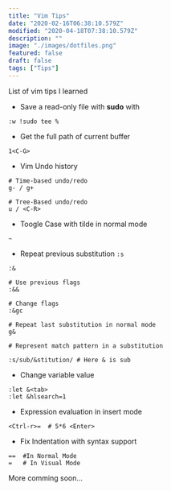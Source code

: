 ```yaml
---
title: "Vim Tips"
date: "2020-02-16T06:38:10.579Z"
modified: "2020-04-18T07:38:10.579Z"
description: ""
image: "./images/dotfiles.png"
featured: false
draft: false
tags: ["Tips"]
---
```


List of vim tips I learned

- Save a read-only file with **sudo** with

```shell
:w !sudo tee %
```

- Get the full path of current buffer

```shell
1<C-G>
```

- Vim Undo history

```shell
# Time-based undo/redo
g- / g+

# Tree-Based undo/redo
u / <C-R>
```


- Toogle Case with tilde in normal mode

```shell
~
```

- Repeat previous substitution `:s`

```shell
:&

# Use previous flags
:&&

# Change flags
:&gc

# Repeat last substitution in normal mode
g&

# Represent match pattern in a substitution

:s/sub/&stitution/ # Here & is sub
```

- Change variable value

```shell
:let &<tab>
:let &hlsearch=1
```

- Expression evaluation in insert mode

```shell
<Ctrl-r>=  # 5*6 <Enter>
```

- Fix Indentation with syntax support

```shell
==  #In Normal Mode
=   # In Visual Mode    
```

More comming soon...
